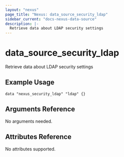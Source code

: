 ```yaml
---
layout: "nexus"
page_title: "Nexus: data_source_security_ldap"
sidebar_current: "docs-nexus-data-source"
description: |-
  Retrieve data about LDAP security settings
---
```


# data_source_security_ldap

Retrieve data about LDAP security settings

## Example Usage

```hcl
data "nexus_security_ldap" "ldap" {}
```

## Arguments Reference

No arguments needed.

## Attributes Reference

No attributes supported.
